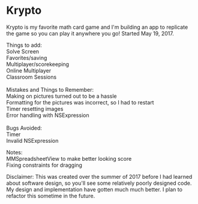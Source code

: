 # Krypto
Krypto is my favorite math card game and I'm building an app to replicate the game so you can play it anywhere you go!
Started May 19, 2017.

Things to add: <br />
Solve Screen <br />
Favorites/saving <br />
Multiplayer/scorekeeping <br />
Online Multiplayer <br />
Classroom Sessions <br />
<br />
Mistakes and Things to Remember: <br />
Making on pictures turned out to be a hassle <br />
Formatting for the pictures was incorrect, so I had to restart <br />
Timer resetting images <br />
Error handling with NSExpression <br />
<br />
Bugs Avoided: <br />
Timer <br />
Invalid NSExpression <br />

Notes: <br />
MMSpreadsheetView to make better looking score <br />
Fixing constraints for dragging<br />

Disclaimer: This was created over the summer of 2017 before I had learned about software design, so you'll see some relatively poorly designed code. My design and implementation have gotten much much better. I plan to refactor this sometime in the future.
